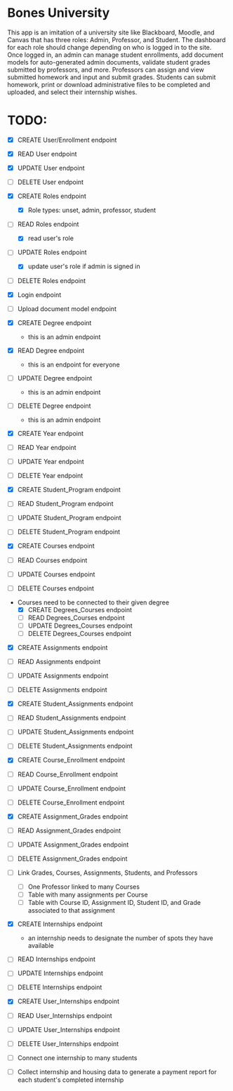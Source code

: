 # Bones University

This app is an imitation of a university site like Blackboard, Moodle, and Canvas that has three roles: Admin, Professor, and Student. The dashboard for each role should change depending on who is logged in to the site. Once logged in, an admin can manage student enrollments, add document models for auto-generated admin documents, validate student grades submitted by professors, and more. Professors can assign and view submitted homework and input and submit grades. Students can submit homework, print or download administrative files to be completed and uploaded, and select their internship wishes.

# TODO:

  - [x] CREATE User/Enrollment endpoint
  - [x] READ User endpoint
  - [x] UPDATE User endpoint
  - [ ] DELETE User endpoint

  - [x] CREATE Roles endpoint
    - [x] Role types: unset, admin, professor, student
    
  - [ ] READ Roles endpoint
    - [x] read user's role
  - [ ] UPDATE Roles endpoint
    - [x] update user's role if admin is signed in
  - [ ] DELETE Roles endpoint

  - [x] Login endpoint

  - [ ] Upload document model endpoint

  - [x] CREATE Degree endpoint
    - this is an admin endpoint
  - [x] READ Degree endpoint
    - this is an endpoint for everyone
  - [ ] UPDATE Degree endpoint
    - this is an admin endpoint
  - [ ] DELETE Degree endpoint
    - this is an admin endpoint

  - [x] CREATE Year endpoint
  - [ ] READ Year endpoint
  - [ ] UPDATE Year endpoint
  - [ ] DELETE Year endpoint

  - [x] CREATE Student_Program endpoint
  - [ ] READ Student_Program endpoint
  - [ ] UPDATE Student_Program endpoint
  - [ ] DELETE Student_Program endpoint

  - [x] CREATE Courses endpoint
  - [ ] READ Courses endpoint
  - [ ] UPDATE Courses endpoint
  - [ ] DELETE Courses endpoint
  
  - Courses need to be connected to their given degree
    - [x] CREATE Degrees_Courses endpoint
    - [ ] READ Degrees_Courses endpoint
    - [ ] UPDATE Degrees_Courses endpoint
    - [ ] DELETE Degrees_Courses endpoint

  - [x] CREATE Assignments endpoint
  - [ ] READ Assignments endpoint
  - [ ] UPDATE Assignments endpoint
  - [ ] DELETE Assignments endpoint

  - [x] CREATE Student_Assignments endpoint
  - [ ] READ Student_Assignments endpoint
  - [ ] UPDATE Student_Assignments endpoint
  - [ ] DELETE Student_Assignments endpoint

  - [x] CREATE Course_Enrollment endpoint
  - [ ] READ Course_Enrollment endpoint
  - [ ] UPDATE Course_Enrollment endpoint
  - [ ] DELETE Course_Enrollment endpoint

  - [x] CREATE Assignment_Grades endpoint
  - [ ] READ Assignment_Grades endpoint
  - [ ] UPDATE Assignment_Grades endpoint
  - [ ] DELETE Assignment_Grades endpoint

  - [ ] Link Grades, Courses, Assignments, Students, and Professors
    - [ ] One Professor linked to many Courses
    - [ ] Table with many assignments per Course
    - [ ] Table with Course ID, Assignment ID, Student ID, and Grade associated to that assignment

  - [x] CREATE Internships endpoint
    - an internship needs to designate the number of spots they have available
  - [ ] READ Internships endpoint
  - [ ] UPDATE Internships endpoint
  - [ ] DELETE Internships endpoint

  - [x] CREATE User_Internships endpoint
  - [ ] READ User_Internships endpoint
  - [ ] UPDATE User_Internships endpoint
  - [ ] DELETE User_Internships endpoint

  - [ ] Connect one internship to many students

  - [ ] Collect internship and housing data to generate a payment report for each student's completed internship
